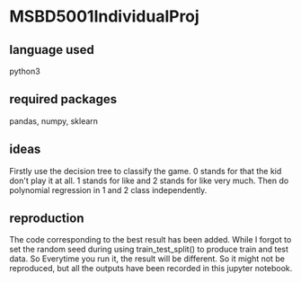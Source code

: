 # MSBD5001IndividualProj
## language used	
python3
## required packages
pandas, numpy, sklearn
## ideas
Firstly use the decision tree to classify the game. 0 stands for that the kid don't play it at all. 1 stands for like and 2 stands for like very much.
Then do polynomial regression in 1 and 2 class independently.
## reproduction
The code corresponding to the best result has been added. While I forgot to set the random seed during using train_test_split() to produce
train and test data. So Everytime you run it, the result will be different. So it might not be reproduced, but all the outputs have been recorded in this jupyter notebook.
